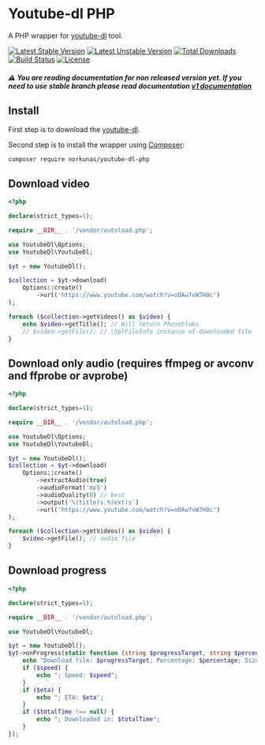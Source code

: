 # Youtube-dl PHP
A PHP wrapper for [youtube-dl](https://github.com/ytdl-org/youtube-dl) tool.

[![Latest Stable Version](https://poser.pugx.org/norkunas/youtube-dl-php/v/stable.svg)](https://packagist.org/packages/norkunas/youtube-dl-php)
[![Latest Unstable Version](https://poser.pugx.org/norkunas/youtube-dl-php/v/unstable.svg)](https://packagist.org/packages/norkunas/youtube-dl-php)
[![Total Downloads](https://poser.pugx.org/norkunas/youtube-dl-php/downloads)](https://packagist.org/packages/norkunas/youtube-dl-php)
[![Build Status](https://travis-ci.org/norkunas/youtube-dl-php.svg?branch=master)](https://travis-ci.org/norkunas/youtube-dl-php)
[![License](https://poser.pugx.org/norkunas/youtube-dl-php/license.svg)](https://packagist.org/packages/norkunas/youtube-dl-php)

##### :warning: You are reading documentation for non released version yet. If you need to use stable branch please read documentation [v1 documentation](https://github.com/norkunas/youtube-dl-php/tree/1.x#youtube-dl-php)

## Install
First step is to download the [youtube-dl](https://ytdl-org.github.io/youtube-dl/download.html).

Second step is to install the wrapper using [Composer](http://getcomposer.org/):
```
composer require norkunas/youtube-dl-php
```

## Download video
```php
<?php

declare(strict_types=1);

require __DIR__ . '/vendor/autoload.php';

use YoutubeDl\Options;
use YoutubeDl\YoutubeDl;

$yt = new YoutubeDl();

$collection = $yt->download(
    Options::create()
        ->url('https://www.youtube.com/watch?v=oDAw7vW7H0c')
);

foreach ($collection->getVideos() as $video) {
    echo $video->getTitle(); // Will return Phonebloks
    // $video->getFile(); // \SplFileInfo instance of downloaded file
}

```

## Download only audio (requires ffmpeg or avconv and ffprobe or avprobe)
```php
<?php

declare(strict_types=1);

require __DIR__ . '/vendor/autoload.php';

use YoutubeDl\Options;
use YoutubeDl\YoutubeDl;

$yt = new YoutubeDl();
$collection = $yt->download(
    Options::create()
        ->extractAudio(true)
        ->audioFormat('mp3')
        ->audioQuality(0) // best
        ->output('%(title)s.%(ext)s')
        ->url('https://www.youtube.com/watch?v=oDAw7vW7H0c')
);

foreach ($collection->getVideos() as $video) {
    $video->getFile(); // audio file
}
```

## Download progress
```php
<?php

declare(strict_types=1);

require __DIR__ . '/vendor/autoload.php';

use YoutubeDl\YoutubeDl;

$yt = new YoutubeDl();
$yt->onProgress(static function (string $progressTarget, string $percentage, string $size, string $speed, string $eta, ?string $totalTime): void {
    echo "Download file: $progressTarget; Percentage: $percentage; Size: $size";
    if ($speed) {
        echo "; Speed: $speed";
    }
    if ($eta) {
        echo "; ETA: $eta";
    }
    if ($totalTime !== null) {
        echo "; Downloaded in: $totalTime";
    }
});
```

